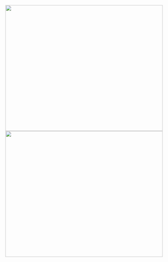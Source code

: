 <center>
  <p align="center" >
      <img width="500px" height="400px" align="center" src="https://github-readme-stats.vercel.app/api/top-langs/?username=V-Gutierrez&hide=html&layout=compact&theme=cobalt" />
      <img width="500px" height="400px" align="center" src="https://github-readme-stats.vercel.app/api?username=V-Gutierrez&theme=cobalt" />
    </p>

</center>

